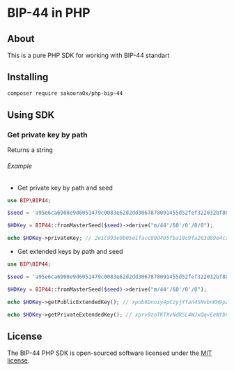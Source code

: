 # BIP-44 in PHP

## About

This is a pure PHP SDK for working with BIP-44 standart

## Installing

```bash
composer require sakoora0x/php-bip-44
```

## Using SDK

### Get private key by path

Returns a string

###### Example

* Get private key by path and seed

```php
use BIP\BIP44;

$seed = 'a95e6ca6908e9d6051479c0083e62d2dd3067878091455d52fef322032bf888ebaa6482a343b8c6b2e6d051c3a1701228358d27af550e65a858ce612c4713933';

$HDKey = BIP44::fromMasterSeed($seed)->derive("m/44'/60'/0'/0/0");

echo $HDKey->privateKey; // 2e1c993e0b05e1facc80d405fba18c9fa263d89e4caffe342417c40c7c46742f
```

* Get extended keys by path and seed

```php
use BIP\BIP44;

$seed = 'a95e6ca6908e9d6051479c0083e62d2dd3067878091455d52fef322032bf888ebaa6482a343b8c6b2e6d051c3a1701228358d27af550e65a858ce612c4713933';

$HDKey = BIP44::fromMasterSeed($seed)->derive("m/44'/60'/0'/0");

echo $HDKey->getPublicExtendedKey(); // xpub6Dnoiy4pCzyjYYan4SNvbnKH9pZNHvHKWrMGWD6RnZ7SC4RA57S1csNfYXbCywk27x4cGdwdYFr2cRwa3fGfG9nDV2z7B5njAFNshjzeA2n

echo $HDKey->getPrivateExtendedKey(); // xprv9zoTKTXvNdRSL4WJxQqvEeNYbnistTZU9dRfhpgpEDaTKG61Xa7m554BhEZdsQB8y5eK2k5XdZNoRQv9zFD7sN9hnuW28NdsYtC1J8kvsNe
```

## License

The BIP-44 PHP SDK is open-sourced software licensed under the [MIT license](https://opensource.org/licenses/MIT).
